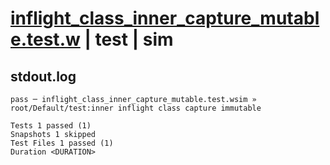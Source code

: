 # [inflight_class_inner_capture_mutable.test.w](../../../../../tests/valid/inflight_class_inner_capture_mutable.test.w) | test | sim

## stdout.log
```log
pass ─ inflight_class_inner_capture_mutable.test.wsim » root/Default/test:inner inflight class capture immutable

Tests 1 passed (1)
Snapshots 1 skipped
Test Files 1 passed (1)
Duration <DURATION>
```

